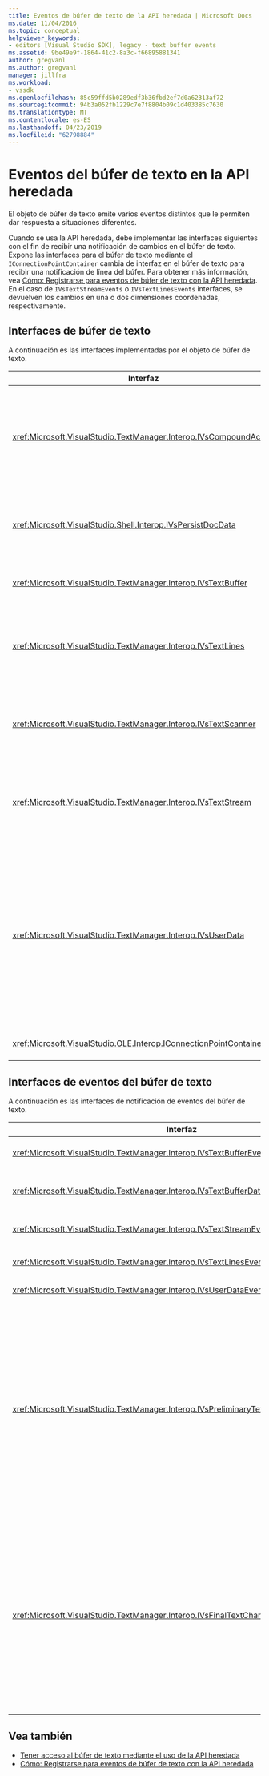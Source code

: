 ```yaml
---
title: Eventos de búfer de texto de la API heredada | Microsoft Docs
ms.date: 11/04/2016
ms.topic: conceptual
helpviewer_keywords:
- editors [Visual Studio SDK], legacy - text buffer events
ms.assetid: 9be49e9f-1864-41c2-8a3c-f66895881341
author: gregvanl
ms.author: gregvanl
manager: jillfra
ms.workload:
- vssdk
ms.openlocfilehash: 85c59ffd5b0289edf3b36fbd2ef7d0a62313af72
ms.sourcegitcommit: 94b3a052fb1229c7e7f8804b09c1d403385c7630
ms.translationtype: MT
ms.contentlocale: es-ES
ms.lasthandoff: 04/23/2019
ms.locfileid: "62798884"
---
```

# <a name="text-buffer-events-in-the-legacy-api"></a>Eventos del búfer de texto en la API heredada
El objeto de búfer de texto emite varios eventos distintos que le permiten dar respuesta a situaciones diferentes.

 Cuando se usa la API heredada, debe implementar las interfaces siguientes con el fin de recibir una notificación de cambios en el búfer de texto. Expone las interfaces para el búfer de texto mediante el `IConnectionPointContainer` cambia de interfaz en el búfer de texto para recibir una notificación de línea del búfer. Para obtener más información, vea [Cómo: Registrarse para eventos de búfer de texto con la API heredada](../extensibility/how-to-register-for-text-buffer-events-with-the-legacy-api.md). En el caso de `IVsTextStreamEvents` o `IVsTextLinesEvents` interfaces, se devuelven los cambios en una o dos dimensiones coordenadas, respectivamente.

## <a name="text-buffer-interfaces"></a>Interfaces de búfer de texto
 A continuación es las interfaces implementadas por el objeto de búfer de texto.

|Interfaz|Descripción|
|---------------|-----------------|
|<xref:Microsoft.VisualStudio.TextManager.Interop.IVsCompoundAction>|Permite la creación de acciones compuestas (es decir, las acciones que se agrupan en una unidad de deshacer y rehacer único).|
|<xref:Microsoft.VisualStudio.Shell.Interop.IVsPersistDocData>|Habilita la persistencia de datos administrados por el búfer de texto del documento.|
|<xref:Microsoft.VisualStudio.TextManager.Interop.IVsTextBuffer>|Proporciona servicios básicos; muchos clientes usan.|
|<xref:Microsoft.VisualStudio.TextManager.Interop.IVsTextLines>|Proporciona de lectura y escritura mediante coordenadas bidimensionales. Se hereda de `IVsTextBuffer`.|
|<xref:Microsoft.VisualStudio.TextManager.Interop.IVsTextScanner>|Rápido, proporciona acceso secuencial orientado a secuencias al texto en el búfer.|
|<xref:Microsoft.VisualStudio.TextManager.Interop.IVsTextStream>|Proporciona de lectura y escritura mediante coordenadas unidimensionales. Se hereda de `IVsTextBuffer`.|
|<xref:Microsoft.VisualStudio.TextManager.Interop.IVsUserData>|Proporciona acceso a una colección genérica de propiedades. La propiedad más importante es el nombre o el moniker del búfer. Puede almacenar sus propios datos aleatorios en el búfer con esta interfaz mediante la creación de un GUID y usarlo como clave.|
|<xref:Microsoft.VisualStudio.OLE.Interop.IConnectionPointContainer>|Admite puntos de conexión para los eventos.|

## <a name="text-buffer-event-interfaces"></a>Interfaces de eventos del búfer de texto
 A continuación es las interfaces de notificación de eventos del búfer de texto.

|Interfaz|Descripción|
|---------------|-----------------|
|<xref:Microsoft.VisualStudio.TextManager.Interop.IVsTextBufferEvents>|Notifica a los clientes cuando un nuevo servicio de lenguaje se asocia con un búfer de texto.|
|<xref:Microsoft.VisualStudio.TextManager.Interop.IVsTextBufferDataEvents>|Notifica a los clientes cuando se inicializa un búfer de texto y cuando se realizan cambios a los datos en el búfer de texto.|
|<xref:Microsoft.VisualStudio.TextManager.Interop.IVsTextStreamEvents>|Notifica a los clientes los cambios en el búfer de texto subyacente en coordenadas unidimensionales.|
|<xref:Microsoft.VisualStudio.TextManager.Interop.IVsTextLinesEvents>|Notifica a los clientes los cambios en el búfer de texto subyacente en coordenadas bidimensionales.|
|<xref:Microsoft.VisualStudio.TextManager.Interop.IVsUserDataEvents>|Notifica a los clientes los cambios a los datos de usuario.|
|<xref:Microsoft.VisualStudio.TextManager.Interop.IVsPreliminaryTextChangeCommitEvents>|Notifica a los clientes del último gesto de confirmación para desencadenar el evento y proporciona el intervalo de texto cambiado. El `IVsPreliminaryTextChangeCommitEvents` interfaz no se activa en respuesta a deshacer o rehacer comandos. Los eventos se activan solo para los búferes que tienen un administrador de deshacer. `IVsPreliminaryTextChangeCommitEvents` se desencadena antes de otros eventos, como una lista descriptiva, con el fin de asegurarse de que los otros eventos no alteran el texto antes de confirmados los cambios. El VSPackage debe supervisar cualquiera el `IVsPreliminaryTextChangeCommitEvents` interfaz o `IVsFinalTextChangeCommitEvents` interfaz, pero no ambos.|
|<xref:Microsoft.VisualStudio.TextManager.Interop.IVsFinalTextChangeCommitEvents>|Notifica a los clientes del último gesto de confirmación para desencadenar el evento y proporciona el intervalo de texto cambiado. El `IVsFinalTextChangeCommitEvents` interfaz no se activa en respuesta a deshacer o rehacer comandos. Los eventos se activan solo para los búferes que tienen un administrador de deshacer. `IVsFinalTextChangeCommitEvents` está pensado para su uso sólo por servicios de lenguaje u otros objetos que tienen control completo sobre la edición. El VSPackage debe supervisar cualquiera el `IVsPreliminaryTextChangeCommitEvents` interfaz o `IVsFinalTextChangeCommitEvents` interfaz, pero no ambos.|

## <a name="see-also"></a>Vea también

- [Tener acceso al búfer de texto mediante el uso de la API heredada](../extensibility/accessing-the-text-buffer-by-using-the-legacy-api.md)
- [Cómo: Registrarse para eventos de búfer de texto con la API heredada](../extensibility/how-to-register-for-text-buffer-events-with-the-legacy-api.md)